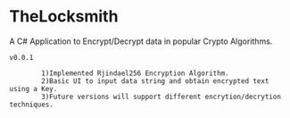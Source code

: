 # TheLocksmith

A C# Application to Encrypt/Decrypt data in popular Crypto Algorithms.

    v0.0.1
    
            1)Implemented Rjindael256 Encryption Algorithm.
            2)Basic UI to input data string and obtain encrypted text using a Key.
            3)Future versions will support different encrytion/decrytion techniques.
    

